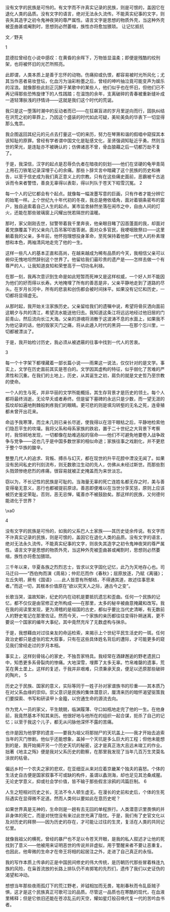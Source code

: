 

没有文字的民族是可怜的。有文字而不许真实记录的民族，则是可恨的，盖因它在退化人类的品质。没有文字的语言，绝对无法永久流传。不能真实纪事的文字，则丧失其造字之初令鬼神夜哭的尊严属性。语言文字是思想的物质外壳，当这种外壳被歪曲甚或阉割时，思想则必然萎缩，族性亦将愈加猥琐。 让记忆抵抗

文／野夫

1

昆德拉曾经在小说中感叹：在黄昏的余晖下，万物皆显温柔；即便是残酷的绞刑架，也将被怀旧的光芒所照亮。

此即谓，人类本质上是善于忘怀的动物。伤痛抑或仇恨，都容易被时光所风化；尤其当作恶者易妆登坛，化血污为油彩粉墨之后，曾经的呻吟抽泣竟可能变声为娱乐的淫浪。就像那些此刻正沉醉于某歌中的某些人，他们似乎也在怀旧，但他们已不再记得那些恐怖旋律下的人性践踏；在温饱的余年，支离破碎的青春被重新缝补成一道轻薄肤浅的抒情诗——这就是我们这个时代的荒诞。

我只是这一堕落时潮中的反动者而已——在狂飙盲进的岁月里逆向而行，固执纠结在洪荒之初的草莽上，乃因这个盛装的时代如此可疑，美轮美奂的华表下一切显得那么鬼祟。

我企图返回其纪元的元点去打量这一切的来历，努力在琴箫和谐的假唱中窥探其本该知耻的原罪。曾经有学者谓中国文化是耻感文化，圣贤强调知耻近乎勇。然则当世的荣光，是连耻亦不被确认的；仿佛诸恶不曾，骨血狼藉之后一切都万劫不复了。

于是，我深信，汉字的起点是忍辱负仇者在暗夜的刻划——他们在坚硬的龟甲青简上用石刀铁笔记录深埋于心的余痛。那些卜辞爻言中暗藏了这个民族的历史和祷告，以至于信史成为我们真正意义上的宗教。只有在这些痛史面前，恶霸被千古追诉而令来者警悟，善良无辜得以表彰，得以列队于苍天下昭雪沉冤。 2

每一个人的记忆都会有个起点。就像每一幅泼墨写意的巨画，只有作者才能分辨它的始笔一样。上个世纪九十年代初的冬夜，我总是倦依墙角，面对着钢条密布的窗户，独自追索着自己人生的起点。某市监舍赫然坐落在闹市之中，自由人间的灯火，还能在那些玻璃窗上闪耀出恍若隔世的温暖。

那时，家父刚刚去世，狱警带着我千里奔丧，他亲眼目睹了囚首蓬面的我，却面对着党旗覆盖下的父亲向几百吊客叩首答谢。面对众多官民，我哽咽致祭曰——这里躺着我的父亲，多年前，他怀抱理想投身革命，至死保持着他那一代党人的朴素理想和本色，两袖清风地走完了他的一生。

这样一些凡人的基本正直和高尚，在越来越成为稀有品质的今天，我相信父亲可以俯仰无愧地坦然辞别这个世界了。他留给我们最珍贵的遗产是——怎样去做一个有尊严的人，让我知道良知和荣誉高于一切功名利禄。

在那一刻，我再次意识到生命是如此短暂而死神又是这样权威，一个好人并不能因为他们的好而得以长寿。大地掩埋了所有的善恶是非，父亲平静地走到了道路的尽头。在岁月长河中，所有的悲哀和创伤都会被时间抹平。如果没有记忆和历史，一切都将显得虚无。

从那时起，我开始关注家族历史。父亲留给我们的遗嘱中说，希望将骨灰洒向面前这朝夕与共的清江，希望流水能送他归去。我知道这条江将远远地经过他旧居的门前青山，然后流向长江大海。父亲的游魂将消散于这波涛不息的水面上，如果我不为他记录的话，他的毁家灭门之痛，将从此遁入时代的黑洞——在那个忘川里，一切都被漂淡了。

于是，我开始检讨历史，我必须从被遮蔽的往事中找到一代人的苦衷。

 

3

每一个十字架下都埋藏着一部长篇小说——雨果这一说法，仅仅针对的是文学。事实上，文学在历史面前其实是苍白的。文学因其虚构的特征，似乎弱化了苦难的严肃性和沉重。在我们的土地上，历史，从其诞生之初，肩负的就是文史哲乃至宗教的使命。

一个人的生与死，并非华丽的文学所能概括，其生存背景才是历史的领土。每个人都将最终消逝，无论早夭或者寿终。但是留下墓碑的永远只是少数，而一望无涯的孤坟却如遍地荆棘般刺疼我们的眼睛。更可悲的则是填沟转壑的无名之死，连骨殖都未曾开出花来。

命运予我寒薄，而立未几则已亲长尽逝，使我得以在泪干眼枯之后，平静地检索他们隐忍平生的坎壈。我将父系和母系家族的跌宕，置于二十世纪之大背景下考察时，我惊秫地发现，一切都像在劫难逃般的宿命——他们不可避免地要卷入战争政争与党争——这也几乎是中国多数世家的相似命途；家族往事之戏剧化，并不更悲于整个华族的酸辛。

整整几代人的追求、背叛、搏杀与幻灭，都在现世的升平花腔中湮没无闻了。如果没有民间私史的刊刻流布，则无数歌泣生动的先人，仿佛从未经过斯世。而那些割头戮颈惨绝悲烈的疼痛，很容易就被正史掩盖而为来世淡忘。

窃以为，不长记性的民族是可耻的。当海量无辜的死亡连姓名都无存之时，美与善变得毫无意义，恶行也都被提前原谅。善恶即便难以在当世分享奖惩，原则上应该被历史鉴定荣耻。否则，恶无忌惮，辄善亦不被鼓励矣。那这样的民族，又何德何能进化于世界？

\xa0

4

没有文字的民族是可怜的，如我的父系巴人土家族——其历史徒余传说。有文字而不许真实记录的民族，则是可恨的，盖因它在退化人类的品质。没有文字的语言，绝对无法永久流传。不能真实纪事的文字，则丧失其造字之初令鬼神夜哭的尊严属性。语言文字是思想的物质外壳，当这种外壳被歪曲甚或阉割时，思想则必然萎缩，族性亦将愈加猥琐。

三千年以来，华夏各族之烈烈志士，皆求以文字固化记忆，此乃为天地存心也。司马迁曰——“西伯拘而演《周易》；仲尼厄而作《春秋》；屈原放逐，乃赋《离骚》；左丘失明，厥有《国语》……此人皆意有所郁结，不得通其道，故述往事思来者。”而这一切，其根本价值原在“欲以究天人之际，通古今之变”。

长歌当哭，温故知新，纪史的内在动机是要抵抗遗忘和歪曲。任何一个民族的记忆，都不仅仅是由官修正史所构成——在那里，太多的秘辛被曲意掩藏和改写。我在我的阅读里发现，更为滑稽的是祖国的古史，都似乎要比当代史清晰，有无数前人的野史笔记在那里佐证。然而今天，一个家族的亲历都往往变得扑朔迷离，更不要说一个国家的编年大事纪，其中竟然充斥了无数虚构与抹杀。

于是，我想藉由对过往亲友的命运检索，来揭示上个世纪平民生活史的一斑。任何政治史都只是虚张的宏大叙事，只有在这些具体姓名背后的遭际，才可能更多的窥见我们曾经走过的岁月本相。

事实上，这样刻骨铭心的家史，不独吾家特具。我经常在酒肆邂逅的野老遗民口中，知悉更多系骨裂肉的惨痛。大地深雪，埋葬了太多无辜。竹帛难罄的遗事，荒芜在黄土垄上。这样的复述，于我并非艰难，只须秉承天良，便足以还原那些破碎的陶片。 5

历史之于民族、国家的意义，实际等同于一姓子孙对家谱族书的珍重——其本质乃在对父系血缘的崇仰。崇父意识是民族的集体潜意识，厘清来历的暗怀渴望驱策我们要探索、书写和研读甲卜金籀，以穷通生命的源流去向。

作为党人一员的家父，平生兢兢，临渊履薄、守口如瓶地走完了他的一生。在他身前，我竟然基本不知其来历。他很好地与他所在的组织一起合谋，扼杀了自己的记忆；以至于我这个儿子，都无从问脉他深怀不露的苦痛。

也许是因为他寥寥的遗言——要我为祖父将那抛尸的天坑盖上——我才开始去追索当年的灭门惨剧。他似乎还能想象，盖掉一个天坑是多么巨大的工程；但他未能想到的是，我开始揭开另一个历史天坑的秘密，这才是真正浩大且远未竣工的作业。拙著《地主之殇》便是我对父系历史的勘察，在那里我发现了当年几百万生灵莫名涂炭的枯骨。

偏远乡村一个农夫之家的悲欢，在亚细亚从来对应着京畿某个独夫的喜怒。个体的生活史自古便是国家叙事不可或缺的构件，虽谓以蠡测海，却也足见其沧桑咸腥。无论史学意义，抑或社会学价值，皆不输于那些假言涂鸦的鸿篇巨制。 6

人生之短相对历史之长，无法不令人顿生虚无。在漫长的史前和史后，个体的生死际遇实在显得微不足道。然而人类何以要如此在意历史呢？

如果世界真是无神的，生命则是一趟有去无回的单程旅行。人类潜意识里畏惧的并非身体的死亡，而是对恍惚没有来过此世充满了隐忧。于是，我们有了史官文化以及对历史的拜祭——因为历史的存在，才可能让过往的生灵，复活在人类的共同记忆里。

就像我祖父的横死，曾经的暴尸也不足以令苍天开眼，是我的私人叙述才让他的死找到了意义——他被用来证明恶世的传说并非虚拟，用于警醒来者不要让恶重复。也因此，他卑微的生命才在帝王将相的起居注之外，走进了自己真正的永恒。

我的写作本质上传承的正是中国民间修史的伟大传统，是历朝历代那些冒着株连九族的风险，在枭首流放的长路上排队仍不肯掷笔的先烈们，遗传了我们以史证伪的渴望和冲动。

想想当年那些夜雨孤灯下的荒江野老，斧钺相加而无畏，笔削春秋而令乱臣贼子惧，这才是这个民族真正可歌可泣的品质。尽管这一品质也在寒酷的现代，在血液里稀释；但是它依旧还能在苍凉乱云的天空，耀如星灯般召唤代复一代的苦吟血书者。 
